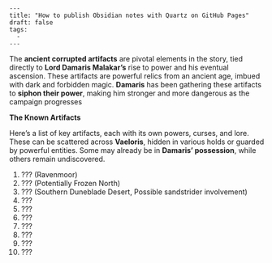 ```
---
title: "How to publish Obsidian notes with Quartz on GitHub Pages"
draft: false
tags:
  - 
---
```
The **ancient corrupted artifacts** are pivotal elements in the story, tied directly to **Lord Damaris Malakar’s** rise to power and his eventual ascension. These artifacts are powerful relics from an ancient age, imbued with dark and forbidden magic. **Damaris** has been gathering these artifacts to **siphon their power**, making him stronger and more dangerous as the campaign progresses

**The Known Artifacts**

Here’s a list of key artifacts, each with its own powers, curses, and lore. These can be scattered across **Vaeloris**, hidden in various holds or guarded by powerful entities. Some may already be in **Damaris’ possession**, while others remain undiscovered.

1.  ??? (Ravenmoor)
2.  ??? (Potentially Frozen North)
3.  ??? (Southern Duneblade Desert, Possible sandstrider involvement)
4.  ???
5.  ???
6.  ???
7.  ???
8.  ???
9.  ???
10.  ???